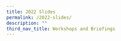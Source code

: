 ```yaml
---
title: 2022 Slides
permalink: /2022-slides/
description: ""
third_nav_title: Workshops and Briefings
---
```

